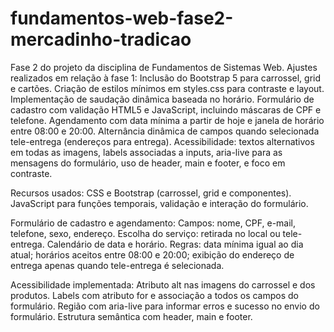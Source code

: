 # fundamentos-web-fase2-mercadinho-tradicao
Fase 2 do projeto da disciplina de Fundamentos de Sistemas Web.
Ajustes realizados em relação à fase 1:
Inclusão do Bootstrap 5 para carrossel, grid e cartões.
Criação de estilos mínimos em styles.css para contraste e layout.
Implementação de saudação dinâmica baseada no horário.
Formulário de cadastro com validação HTML5 e JavaScript, incluindo máscaras de CPF e telefone.
Agendamento com data mínima a partir de hoje e janela de horário entre 08:00 e 20:00.
Alternância dinâmica de campos quando selecionada tele-entrega (endereços para entrega).
Acessibilidade: textos alternativos em todas as imagens, labels associadas a inputs, aria-live para as mensagens do formulário, uso de header, main e footer, e foco em contraste.

Recursos usados:
CSS e Bootstrap (carrossel, grid e componentes).
JavaScript para funções temporais, validação e interação do formulário.

Formulário de cadastro e agendamento:
Campos: nome, CPF, e-mail, telefone, sexo, endereço.
Escolha do serviço: retirada no local ou tele-entrega.
Calendário de data e horário.
Regras: data mínima igual ao dia atual; horários aceitos entre 08:00 e 20:00; exibição do endereço de entrega apenas quando tele-entrega é selecionada.

Acessibilidade implementada:
Atributo alt nas imagens do carrossel e dos produtos.
Labels com atributo for e associação a todos os campos do formulário.
Região com aria-live para informar erros e sucesso no envio do formulário.
Estrutura semântica com header, main e footer.
